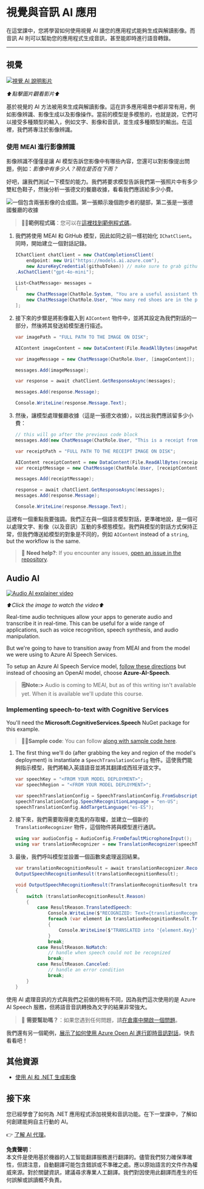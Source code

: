 # 視覺與音訊 AI 應用

在這堂課中，您將學習如何使用視覺 AI 讓您的應用程式能夠生成與解讀影像。而音訊 AI 則可以幫助您的應用程式生成音訊，甚至能即時進行語音轉錄。

---

## 視覺

[![視覺 AI 說明影片](https://img.youtube.com/vi/QXbASt1KXuw/0.jpg)](https://youtu.be/QXbASt1KXuw?feature=shared)

_⬆️點擊圖片觀看影片⬆️_

基於視覺的 AI 方法被用來生成與解讀影像。這在許多應用場景中都非常有用，例如影像辨識、影像生成以及影像操作。當前的模型是多模態的，也就是說，它們可以接受多種類型的輸入，例如文字、影像和音訊，並生成多種類型的輸出。在這裡，我們將專注於影像辨識。

### 使用 MEAI 進行影像辨識

影像辨識不僅僅是讓 AI 模型告訴您影像中有哪些內容，您還可以對影像提出問題，例如：_影像中有多少人？現在是否在下雨？_

好吧，讓我們測試一下模型的能力。我們將要求模型告訴我們第一張照片中有多少雙紅色鞋子，然後分析一張德文的餐廳收據，看看我們應該給多少小費。

![一個包含兩張影像的合成圖。第一張顯示幾個跑步者的腿部，第二張是一張德國餐廳的收據](../../../translated_images/example-visual-image.e2fc4ffa5f01b3d65bb9bd5d23eebf97513bf486b761209b28fea06b63a11f6c.tw.png)

> 🧑‍💻**範例程式碼**：您可以在[這裡找到範例程式碼](../../../03-CoreGenerativeAITechniques/src/Vision-01MEAI-GitHubModels)。

1. 我們將使用 MEAI 和 GitHub 模型，因此如同之前一樣初始化 `IChatClient`。同時，開始建立一個對話記錄。

    ```csharp
    IChatClient chatClient = new ChatCompletionsClient(
        endpoint: new Uri("https://models.ai.azure.com"),
        new AzureKeyCredential(githubToken)) // make sure to grab githubToken from the secrets or environment
    .AsChatClient("gpt-4o-mini");

    List<ChatMessage> messages = 
    [
        new ChatMessage(ChatRole.System, "You are a useful assistant that describes images using a direct style."),
        new ChatMessage(ChatRole.User, "How many red shoes are in the photo?") // we'll start with the running photo
    ];
    ```

1. 接下來的步驟是將影像載入到 `AIContent` 物件中，並將其設定為我們對話的一部分，然後將其發送給模型進行描述。

    ```csharp
    var imagePath = "FULL PATH TO THE IMAGE ON DISK";

    AIContent imageContent = new DataContent(File.ReadAllBytes(imagePath), "image/jpeg"); // the important part here is that we're loading it in bytes. The image could come from anywhere.

    var imageMessage = new ChatMessage(ChatRole.User, [imageContent]);

    messages.Add(imageMessage);

    var response = await chatClient.GetResponseAsync(messages);

    messages.Add(response.Message);

    Console.WriteLine(response.Message.Text);
    ```

1. 然後，讓模型處理餐廳收據（這是一張德文收據），以找出我們應該留多少小費：

    ```csharp
    // this will go after the previous code block
    messages.Add(new ChatMessage(ChatRole.User, "This is a receipt from a lunch. I had the sausage. How much of a tip should I leave?"));

    var receiptPath = "FULL PATH TO THE RECEIPT IMAGE ON DISK";

    AIContent receiptContent = new DataContent(File.ReadAllBytes(receiptPath), "image/jpeg");
    var receiptMessage = new ChatMessage(ChatRole.User, [receiptContent]);

    messages.Add(receiptMessage);

    response = await chatClient.GetResponseAsync(messages);
    messages.Add(response.Message);

    Console.WriteLine(response.Message.Text);
    ```

這裡有一個重點我要強調。我們正在與一個語言模型對話，更準確地說，是一個可以處理文字、影像（以及音訊）互動的多模態模型。我們與模型的對話方式保持正常，但我們傳送給模型的對象是不同的，例如 `AIContent` instead of a `string`, but the workflow is the same.

> 🙋 **Need help?**: If you encounter any issues, [open an issue in the repository](https://github.com/microsoft/Generative-AI-for-beginners-dotnet/issues/new).

## Audio AI

[![Audio AI explainer video](https://img.youtube.com/vi/fuquPXRNqCo/0.jpg)](https://youtu.be/fuquPXRNqCo?feature=shared)

_⬆️Click the image to watch the video⬆️_

Real-time audio techniques allow your apps to generate audio and transcribe it in real-time. This can be useful for a wide range of applications, such as voice recognition, speech synthesis, and audio manipulation.

But we're going to have to transition away from MEAI and from the model we were using to Azure AI Speech Services.

To setup an Azure AI Speech Service model, [follow these directions](../02-SetupDevEnvironment/getting-started-azure-openai.md) but instead of choosing an OpenAI model, choose **Azure-AI-Speech**.

> **🗒️Note:>** Audio is coming to MEAI, but as of this writing isn't available yet. When it is available we'll update this course.

### Implementing speech-to-text with Cognitive Services

You'll need the **Microsoft.CognitiveServices.Speech** NuGet package for this example.

> 🧑‍💻**Sample code**: You can follow [along with sample code here](../../../03-CoreGenerativeAITechniques/src/Audio-01-SpeechMic).

1. The first thing we'll do (after grabbing the key and region of the model's deployment) is instantiate a `SpeechTranslationConfig` 物件。這使我們能夠指示模型，我們將輸入英語語音並將其翻譯成西班牙語文字。

    ```csharp
    var speechKey = "<FROM YOUR MODEL DEPLOYMENT>";
    var speechRegion = "<FROM YOUR MODEL DEPLOYMENT>";

    var speechTranslationConfig = SpeechTranslationConfig.FromSubscription(speechKey, speechRegion);
    speechTranslationConfig.SpeechRecognitionLanguage = "en-US";
    speechTranslationConfig.AddTargetLanguage("es-ES");
    ```

1. 接下來，我們需要取得麥克風的存取權，並建立一個新的 `TranslationRecognizer` 物件，這個物件將與模型進行通訊。

    ```csharp
    using var audioConfig = AudioConfig.FromDefaultMicrophoneInput();
    using var translationRecognizer = new TranslationRecognizer(speechTranslationConfig, audioConfig);
    ```

1. 最後，我們呼叫模型並設置一個函數來處理返回結果。

    ```csharp
    var translationRecognitionResult = await translationRecognizer.RecognizeOnceAsync();
    OutputSpeechRecognitionResult(translationRecognitionResult);

    void OutputSpeechRecognitionResult(TranslationRecognitionResult translationRecognitionResult)
    {
        switch (translationRecognitionResult.Reason)
        {
            case ResultReason.TranslatedSpeech:
                Console.WriteLine($"RECOGNIZED: Text={translationRecognitionResult.Text}");
                foreach (var element in translationRecognitionResult.Translations)
                {
                    Console.WriteLine($"TRANSLATED into '{element.Key}': {element.Value}");
                }
                break;
            case ResultReason.NoMatch:
                // handle when speech could not be recognized
                break;
            case ResultReason.Canceled:
                // handle an error condition
                break;
        }
    }
    ```

使用 AI 處理音訊的方式與我們之前做的稍有不同，因為我們這次使用的是 Azure AI Speech 服務，但將語音音訊轉換為文字的結果非常強大。

> 🙋 **需要幫助嗎？**：如果您遇到任何問題，請[在倉庫中開啟一個問題](https://github.com/microsoft/Generative-AI-for-beginners-dotnet/issues/new)。

我們還有另一個範例，[展示了如何使用 Azure Open AI 進行即時音訊對話](../../../03-CoreGenerativeAITechniques/src/Audio-02-RealTimeAudio)，快去看看吧！

## 其他資源

- [使用 AI 和 .NET 生成影像](https://learn.microsoft.com/dotnet/ai/quickstarts/quickstart-openai-generate-images?tabs=azd&pivots=openai)

## 接下來

您已經學會了如何為 .NET 應用程式添加視覺和音訊功能。在下一堂課中，了解如何創建能夠自主行動的 AI。

👉 [了解 AI 代理](./04-agents.md)。

**免責聲明**：  
本文件是使用基於機器的人工智能翻譯服務進行翻譯的。儘管我們努力確保準確性，但請注意，自動翻譯可能包含錯誤或不準確之處。應以原始語言的文件作為權威來源。對於關鍵資訊，建議尋求專業人工翻譯。我們對因使用此翻譯而產生的任何誤解或誤讀概不負責。
